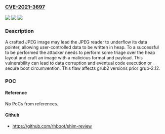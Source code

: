### [CVE-2021-3697](https://cve.mitre.org/cgi-bin/cvename.cgi?name=CVE-2021-3697)
![](https://img.shields.io/static/v1?label=Product&message=grub2&color=blue)
![](https://img.shields.io/static/v1?label=Version&message=n%2Fa&color=blue)
![](https://img.shields.io/static/v1?label=Vulnerability&message=CWE-787&color=brighgreen)

### Description

A crafted JPEG image may lead the JPEG reader to underflow its data pointer, allowing user-controlled data to be written in heap. To a successful to be performed the attacker needs to perform some triage over the heap layout and craft an image with a malicious format and payload. This vulnerability can lead to data corruption and eventual code execution or secure boot circumvention. This flaw affects grub2 versions prior grub-2.12.

### POC

#### Reference
No PoCs from references.

#### Github
- https://github.com/rhboot/shim-review

